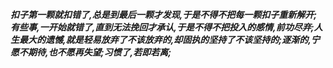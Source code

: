 ***扣子第一颗就扣错了,总是到最后一颗才发现,于是不得不把每一颗扣子重新解开;有些事,一开始就错了,直到无法挽回才承认,于是不得不把投入的感情,前功尽弃;人生最大的遗憾,就是轻易放弃了不该放弃的,却固执的坚持了不该坚持的;逐渐的,宁愿不期待,也不愿再失望;习惯了,若即若离;***
